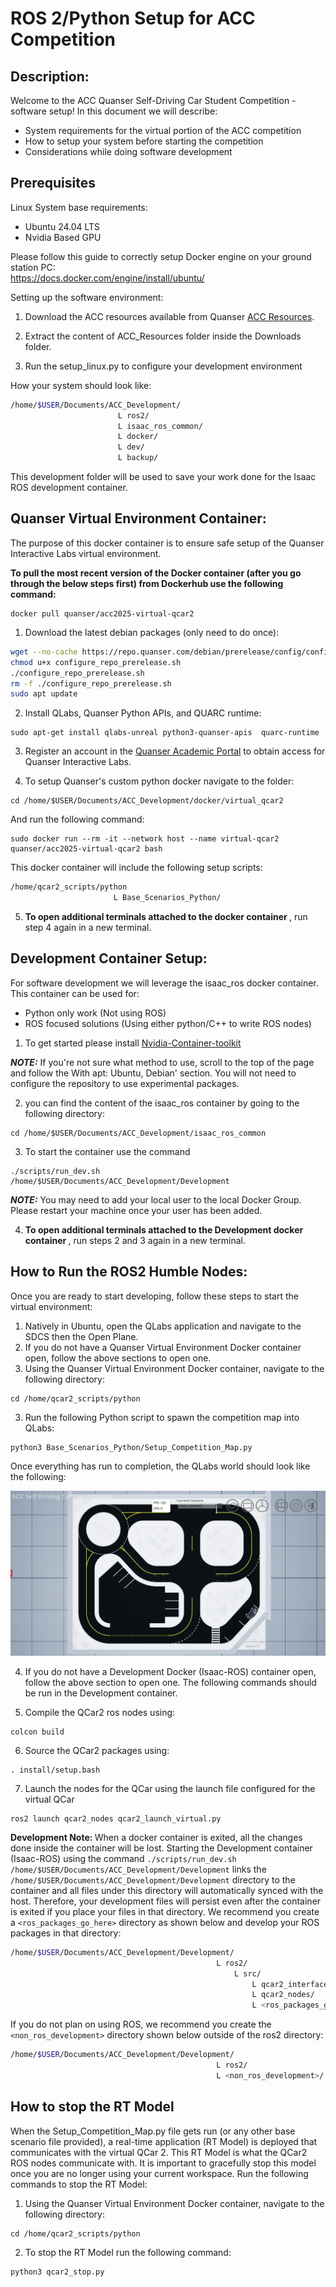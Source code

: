 # ROS 2/Python Setup for ACC Competition

## Description: 
Welcome to the ACC Quanser Self-Driving Car Student Competition - software setup!
In this document we will describe:
- System requirements for the virtual portion of the ACC competition
- How to setup your system before starting the competition
- Considerations while doing software development 

## Prerequisites 

Linux System base requirements:

- Ubuntu 24.04 LTS
- Nvidia Based GPU 

Please follow this guide to correctly setup Docker engine on your ground station PC: \
https://docs.docker.com/engine/install/ubuntu/ 

Setting up the software environment: 

1. Download the ACC resources available from Quanser [ACC Resources](https://quanserinc.box.com/s/g2690n3jwbhquwr8uqdz0b45m5wx945z).

2. Extract the content of ACC_Resources folder inside the Downloads folder. 

3. Run the setup_linux.py to configure your development environment

How your system should look like: 
``` bash 
/home/$USER/Documents/ACC_Development/ 
                        L ros2/
                        L isaac_ros_common/
                        L docker/
                        L dev/
                        L backup/
```
This development folder will be used to save your work done for the Isaac ROS development container. 

## Quanser Virtual Environment Container:

The purpose of this docker container is to ensure safe setup of the Quanser Interactive Labs virtual environment. 

<strong> To pull the most recent version of the Docker container (after you go through the below steps first) from Dockerhub use the following command: </strong>
```
docker pull quanser/acc2025-virtual-qcar2 
```
1. Download the latest debian packages (only need to do once): 
``` bash 
wget --no-cache https://repo.quanser.com/debian/prerelease/config/configure_repo_prerelease.sh 
chmod u+x configure_repo_prerelease.sh
./configure_repo_prerelease.sh 
rm -f ./configure_repo_prerelease.sh 
sudo apt update 
```
2. Install QLabs, Quanser Python APIs, and QUARC runtime:
```
sudo apt-get install qlabs-unreal python3-quanser-apis  quarc-runtime
```
3. Register an account in the [Quanser Academic Portal](https://portal.quanser.com/Accounts/Register) to obtain access for Quanser Interactive Labs.

4. To setup Quanser's custom python docker navigate to the folder:
```
cd /home/$USER/Documents/ACC_Development/docker/virtual_qcar2
```
And run the following command: 
```
sudo docker run --rm -it --network host --name virtual-qcar2 quanser/acc2025-virtual-qcar2 bash
```
This docker container will include the following setup scripts:
 ``` bash
/home/qcar2_scripts/python 
                        L Base_Scenarios_Python/
```
5. <strong> To open additional terminals attached to the docker container </strong>, run step 4 again in a new terminal. 

## Development Container Setup:

For software development we will leverage the isaac_ros docker container. This container can be used for:
- Python only work (Not using ROS)
- ROS focused solutions (Using either python/C++ to write ROS nodes) 

1. To get started please install [Nvidia-Container-toolkit](https://docs.nvidia.com/datacenter/cloud-native/container-toolkit/latest/install-guide.html#configuring-docker) 

**_NOTE:_**  If you're not sure what method to use, scroll to the top of the page and follow the With apt: Ubuntu, Debian' section. You will not need to configure the repository to use experimental packages.

2. you can find the content of the isaac_ros container by going to the following directory:
```
cd /home/$USER/Documents/ACC_Development/isaac_ros_common
```
3. To start the container use the command 
```
./scripts/run_dev.sh  /home/$USER/Documents/ACC_Development/Development
``` 
**_NOTE:_**  You may need to add your local user to the local Docker Group. Please restart your machine once your user has been added. 

4. <strong> To open additional terminals attached to the Development docker container </strong>, run steps 2 and 3 again in a new terminal.
    
## How to Run the ROS2 Humble Nodes:

Once you are ready to start developing, follow these steps to start the virtual environment:

1. Natively in Ubuntu, open the QLabs application and navigate to the SDCS then the Open Plane.
2. If you do not have a Quanser Virtual Environment Docker container open, follow the above sections to open one.
3. Using the Quanser Virtual Environment Docker container, navigate to the following directory:
```
cd /home/qcar2_scripts/python
```
3. Run the following Python script to spawn the competition map into QLabs:
```
python3 Base_Scenarios_Python/Setup_Competition_Map.py
```

Once everything has run to completion, the QLabs world should look like the following:

![QLabs after running Setup_Competition_Map.py](https://github.com/quanser/ACC-Competition-2025/blob/main/Software_Setup/HowToStart.png "QLabs after running Setup_Competition_Map.py")

4. If you do not have a Development Docker (Isaac-ROS) container open, follow the above section to open one. The following commands should be run in the Development container.

5. Compile the QCar2 ros nodes using:
```
colcon build
``` 
6. Source the QCar2 packages using:
```
. install/setup.bash
``` 
7. Launch the nodes for the QCar using the launch file configured for the virtual QCar
 ```
ros2 launch qcar2_nodes qcar2_launch_virtual.py
```

<strong>Development Note: </strong> When a docker container is exited, all the changes done inside the container will be lost. Starting the Development container (Isaac-ROS) using the command `./scripts/run_dev.sh  /home/$USER/Documents/ACC_Development/Development` links the `/home/$USER/Documents/ACC_Development/Development` directory to the container and all files under this directory will automatically synced with the host. Therefore, your development files will persist even after the container is exited if you place your files in that directory. We recommend you create a `<ros_packages_go_here>` directory as shown below and develop your ROS packages in that directory:
```bash
/home/$USER/Documents/ACC_Development/Development/
                                              L ros2/
                                                  L src/
                                                      L qcar2_interfaces/
                                                      L qcar2_nodes/
                                                      L <ros_packages_go_here>/
```

If you do not plan on using ROS, we recommend you create the `<non_ros_development>` directory shown below outside of the ros2 directory:
```bash
/home/$USER/Documents/ACC_Development/Development/
                                              L ros2/
                                              L <non_ros_development>/
```


## How to stop the RT Model

When the Setup_Competition_Map.py file gets run (or any other base scenario file provided), a real-time application (RT Model) is deployed that communicates with the virtual QCar 2. This RT Model is what the QCar2 ROS nodes communicate with. It is important to gracefully stop this model once you are no longer using your current workspace. Run the following commands to stop the RT Model:

1. Using the Quanser Virtual Environment Docker container, navigate to the following directory:
```
cd /home/qcar2_scripts/python
```
2. To stop the RT Model run the following command:
```
python3 qcar2_stop.py
```

